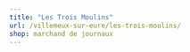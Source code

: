 ```yaml
---
title: "Les Trois Moulins"
url: /villemeux-sur-eure/les-trois-moulins/
shop: marchand de journaux
---
```

